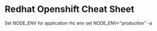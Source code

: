 # Redhat Openshift Cheat Sheet


Set NODE_ENV for application 
rhc env set NODE_ENV="production" -a <appname>
